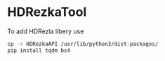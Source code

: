 # HDRezkaTool

To add HDRezla libery use
```bash
cp -r HDRezkaAPI /usr/lib/python3/dist-packages/
pip install tqdm bs4
```
